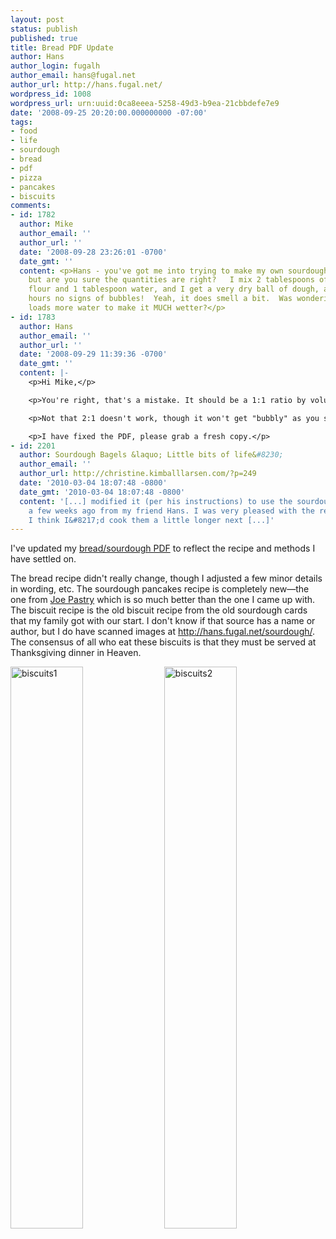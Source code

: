 ```yaml
---
layout: post
status: publish
published: true
title: Bread PDF Update
author: Hans
author_login: fugalh
author_email: hans@fugal.net
author_url: http://hans.fugal.net/
wordpress_id: 1008
wordpress_url: urn:uuid:0ca8eeea-5258-49d3-b9ea-21cbbdefe7e9
date: '2008-09-25 20:20:00.000000000 -07:00'
tags:
- food
- life
- sourdough
- bread
- pdf
- pizza
- pancakes
- biscuits
comments:
- id: 1782
  author: Mike
  author_email: ''
  author_url: ''
  date: '2008-09-28 23:26:01 -0700'
  date_gmt: ''
  content: <p>Hans - you've got me into trying to make my own sourdough starter...
    but are you sure the quantities are right?   I mix 2 tablespoons of whole wheat
    flour and 1 tablespoon water, and I get a very dry ball of dough, and after 48
    hours no signs of bubbles!  Yeah, it does smell a bit.  Was wondering if I needed
    loads more water to make it MUCH wetter?</p>
- id: 1783
  author: Hans
  author_email: ''
  author_url: ''
  date: '2008-09-29 11:39:36 -0700'
  date_gmt: ''
  content: |-
    <p>Hi Mike,</p>

    <p>You're right, that's a mistake. It should be a 1:1 ratio by volume.</p>

    <p>Not that 2:1 doesn't work, though it won't get "bubbly" as you saw—because it's more like dough than batter. I actually went through a stage where I recommended and preferred 2:1—actually 1:1 by weight which is almost the same thing—but I found that it's easier to work with the more liquid start than the dough-like start which gets quite glutenous.</p>

    <p>I have fixed the PDF, please grab a fresh copy.</p>
- id: 2201
  author: Sourdough Bagels &laquo; Little bits of life&#8230;
  author_email: ''
  author_url: http://christine.kimballlarsen.com/?p=249
  date: '2010-03-04 18:07:48 -0800'
  date_gmt: '2010-03-04 18:07:48 -0800'
  content: '[...] modified it (per his instructions) to use the sourdough I received
    a few weeks ago from my friend Hans. I was very pleased with the resulting bagels.
    I think I&#8217;d cook them a little longer next [...]'
---
```

<p>I've updated my <a href="http://hans.fugal.net/bread.pdf">bread/sourdough PDF</a> to reflect the recipe and methods I have settled on.</p>

<p>The bread recipe didn't really change, though I adjusted a few minor details in wording, etc. The sourdough pancakes recipe is completely new—the one from <a href="http://joepastry.com/index.php?cat=86">Joe Pastry</a> which is so much better than the one I came up with. The biscuit recipe is the old biscuit recipe from the old sourdough cards that my family got with our start. I don't know if that source has a name or author, but I do have scanned images at <a href="http://hans.fugal.net/sourdough/">http://hans.fugal.net/sourdough/</a>. The consensus of all who eat these biscuits is that they must be served at Thanksgiving dinner in Heaven.</p>

<p><img alt="biscuits1" src="http://hans.fugal.net/sourdough/sourdough8.jpg" width="48%"/>
<img alt="biscuits2" src="http://hans.fugal.net/sourdough/sourdough9.jpg" width="48%"/></p>
